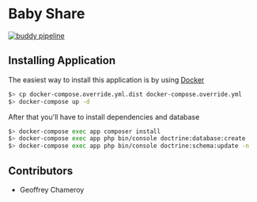 Baby Share
===============

[![buddy pipeline](https://app.buddy.works/geoffreychameroy/baby-share/pipelines/pipeline/147635/badge.svg?token=eae23eb4a245269757ce999d67a5c00771d4cde3c953cf735a0287df6be29452 "buddy pipeline")](https://app.buddy.works/geoffreychameroy/baby-share/pipelines/pipeline/147635)

Installing Application
----------------------

The easiest way to install this application is by using [Docker](https://www.docker.com/)

```bash
$> cp docker-compose.override.yml.dist docker-compose.override.yml
$> docker-compose up -d
```

After that you'll have to install dependencies and database
```bash
$> docker-compose exec app composer install
$> docker-compose exec app php bin/console doctrine:database:create
$> docker-compose exec app php bin/console doctrine:schema:update -n 
```

Contributors
------------

- Geoffrey Chameroy
